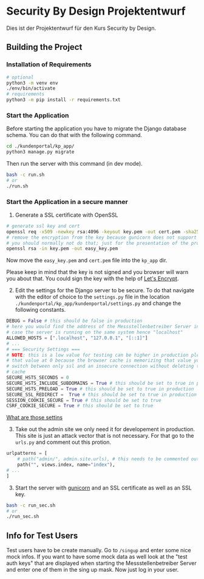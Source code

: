 # Security By Design Projektentwurf

Dies ist der Projektentwurf für den Kurs Security by Design.

## Building the Project

### Installation of Requirements

```bash
# optional
python3 -m venv env
./env/bin/activate
# requirements
python3 -m pip install -r requirements.txt
```

### Start the Application

Before starting the application you have to migrate the Django database schema.
You can do that with the following command.

```bash
cd ./kundenportal/kp_app/
python3 manage.py migrate
```

Then run the server with this command (in dev mode).

```bash
bash -c run.sh
# or
./run.sh
```

### Start the Application in a secure manner

1. Generate a SSL certificate with OpenSSL

```bash
# generate ssl key and cert
openssl req -x509 -newkey rsa:4096 -keyout key.pem -out cert.pem -sha256 -days 365
# remove the encryption from the key because gunicorn does not support that (yes that is unsecure
# you should normally not do that; just for the presentation of the project here)
openssl rsa -in key.pem -out easy_key.pem
```
Now move the `easy_key.pem` and `cert.pem` file into the `kp_app` dir.

Please keep in mind that the key is not signed and you browser will warn you about that.
You could sign the key with the help of [Let's Encrypt](https://letsencrypt.org/).

2. Edit the settings for the Django server to be secure. To do that navigate
   with the editor of choice to the `settings.py` file in the location
   `./kundenportal/kp_app/kundenportal/settings.py` and change the following constants.

```python
DEBUG = False # this should be false in production
# here you would find the address of the Messstellenbetreiber Server in this
# case the server is running on the same system hence "localhost"
ALLOWED_HOSTS = [".localhost", "127.0.0.1", "[::1]"]
# ...
# === Security Settings ===
# NOTE: this is a low value for testing can be higher in production please keep
# that value at 0 because the browser cache is memorizing that value you cannot
# switch between only ssl and an insecure connection without deleting the browser
# cache
SECURE_HSTS_SECONDS = 0
SECURE_HSTS_INCLUDE_SUBDOMAINS = True # this should be set to true in production
SECURE_HSTS_PRELOAD = True # this should be set to true in production
SECURE_SSL_REDIRECT =  True # this should be set to true in production
SESSION_COOKIE_SECURE = True # this should be set to true
CSRF_COOKIE_SECURE = True # this should be set to true
```

[What are those settins](https://docs.djangoproject.com/en/5.0/topics/security/)

3. Take out the admin site we only need it for developement in production. This site is just an attack vector that is not necessary. For that go to the `urls.py` and comment out this protion.

```python
urlpatterns = [
    # path("admin/", admin.site.urls), # this needs to be commented out in production no need for an admin site
    path("", views.index, name="index"),
# ...
]
```

3. Start the server with [gunicorn](https://gunicorn.org/) and an SSL certificate as well as an SSL key.

```bash
bash -c run_sec.sh
# or
./run_sec.sh
```

## Info for Test Users

Test users have to be create manually. Go to `/singup` and enter some nice mock
infos. If you want to have some mock data as well look at the "test auth keys"
that are displayed when starting the Messstellenbetreiber Server and enter one
of them in the sing up mask. Now just log in your user.

